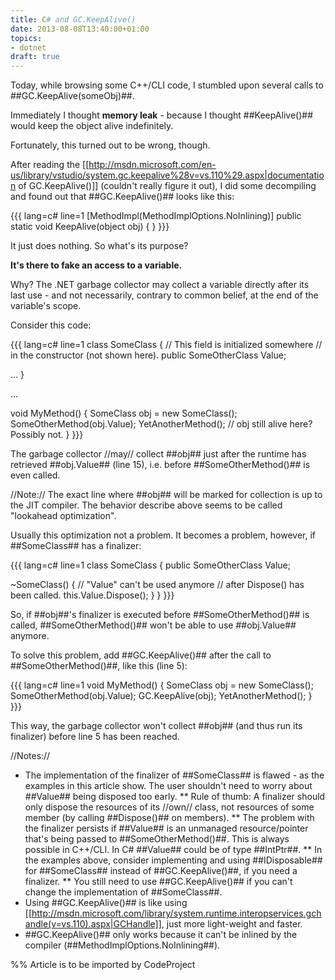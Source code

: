 ```yaml
---
title: C# and GC.KeepAlive()
date: 2013-08-08T13:40:00+01:00
topics:
- dotnet
draft: true
---
```


Today, while browsing some C++/CLI code, I stumbled upon several calls to ##GC.KeepAlive(someObj)##.

Immediately I thought **memory leak** - because I thought ##KeepAlive()## would keep the object alive indefinitely.

Fortunately, this turned out to be wrong, though.

After reading the [[http://msdn.microsoft.com/en-us/library/vstudio/system.gc.keepalive%28v=vs.110%29.aspx|documentation of GC.KeepAlive()]] (couldn't really figure it out), I did some decompiling and found out that ##GC.KeepAlive()## looks like this:

{{{ lang=c# line=1
[MethodImpl(MethodImplOptions.NoInlining)]
public static void KeepAlive(object obj)
{
}
}}}

It just does nothing. So what's its purpose?

**It's there to fake an access to a variable.**

Why? The .NET garbage collector may collect a variable directly after its last use - and not necessarily, contrary to common belief, at the end of the variable's scope.

Consider this code:

{{{ lang=c# line=1
class SomeClass
{
  // This field is initialized somewhere
  // in the constructor (not shown here).
  public SomeOtherClass Value;

  ...
}

...

void MyMethod()
{
  SomeClass obj = new SomeClass();
  SomeOtherMethod(obj.Value);
  YetAnotherMethod();
  // obj still alive here? Possibly not.
}
}}}

The garbage collector //may// collect ##obj## just after the runtime has retrieved ##obj.Value## (line 15), i.e. before ##SomeOtherMethod()## is even called.

//Note:// The exact line where ##obj## will be marked for collection is up to the JIT compiler. The behavior describe above seems to be called "lookahead optimization".

Usually this optimization not a problem. It becomes a problem, however, if ##SomeClass## has a finalizer:

{{{ lang=c# line=1
class SomeClass
{
  public SomeOtherClass Value;

  ~SomeClass()
  {
     // "Value" can't be used anymore
     // after Dispose() has been called.
     this.Value.Dispose();
  }
}
}}}

So, if ##obj##'s finalizer is executed before ##SomeOtherMethod()## is called, ##SomeOtherMethod()## won't be able to use ##obj.Value## anymore.

To solve this problem, add ##GC.KeepAlive()## after the call to ##SomeOtherMethod()##, like this (line 5):

{{{ lang=c# line=1
void MyMethod()
{
  SomeClass obj = new SomeClass();
  SomeOtherMethod(obj.Value);
  GC.KeepAlive(obj);
  YetAnotherMethod();
}
}}}

This way, the garbage collector won't collect ##obj## (and thus run its finalizer) before line 5 has been reached.

//Notes://
* The implementation of the finalizer of ##SomeClass## is flawed - as the examples in this article show. The user shouldn't need to worry about ##Value## being disposed too early.
** Rule of thumb: A finalizer should only dispose the resources of its //own// class, not resources of some member (by calling ##Dispose()## on members).
** The problem with the finalizer persists if ##Value## is an unmanaged resource/pointer that's being passed to ##SomeOtherMethod()##. This is always possible in C++/CLI. In C# ##Value## could be of type ##IntPtr##.
** In the examples above, consider implementing and using ##IDisposable## for ##SomeClass## instead of ##GC.KeepAlive()##, if you need a finalizer.
** You still need to use ##GC.KeepAlive()## if you can't change the implementation of ##SomeClass##.
* Using ##GC.KeepAlive()## is like using [[http://msdn.microsoft.com/library/system.runtime.interopservices.gchandle(v=vs.110).aspx|GCHandle]], just more light-weight and faster.
* ##GC.KeepAlive()## only works because it can't be inlined by the compiler (##MethodImplOptions.NoInlining##).


%% Article is to be imported by CodeProject
<a href="http://www.codeproject.com/script/Articles/BlogFeedList.aspx?amid=274673" rel="tag" style="display:none">CodeProject</a>
